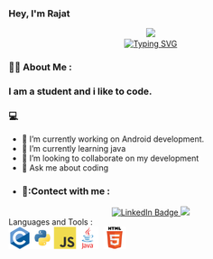 ### Hey, I'm Rajat
<div id="intro-img" align="center">
    <a href="#"><img src="https://emojis.slackmojis.com/emojis/images/1531849430/4246/blob-sunglasses.gif?1531849430" width=100></a>
</div>
<div id="about-me" align="center">
<a href="https://git.io/typing-svg"><img src="https://readme-typing-svg.demolab.com?font=Roboto+Condensed&weight=500&size=25&duration=4000&pause=500&color=EB5775&center=true&vCenter=true&width=550&lines=Hi%2C+I+am+Rajat+Tiwari;It's+nice+to+meet+you!;" alt="Typing SVG" /></a>
</div>

 ### :man_technologist: About Me :
 
### I am a student and i like to code.
### 💻
- 🔭 I’m currently working on Android development.
- 🌱 I’m currently learning java
- 👯 I’m looking to collaborate on my development
- 💬 Ask me about coding
- ### 📲:Contect with me :
 <div id="badges" align="center">
  <a href="https://www.linkedin.com/in/rajat-tiwari-b61a78263/">
    <img src="https://img.shields.io/badge/LinkedIn-blue?style=for-the-badge&logo=linkedin&logoColor=white" alt="LinkedIn Badge">
  </a>
  <a href="rajatind12@gmail.com">
  <img src="https://img.icons8.com/clouds/48/000000/email.png"/>
  </a>
</div>
 Languages and Tools :
 <div>
  <img src="https://github.com/devicons/devicon/blob/master/icons/java/java-original-wordmark.svg" title="Java" alt="Java" width="40" height="40"/>&nbsp;
  <img src="https://github.com/devicons/devicon/blob/master/icons/html5/html5-original-wordmark.svg" title="HTML" alt="HTML" width="40" height="40"/>&nbsp;
  <img align="left" alt="C++" width="40px" src="https://github.com/devicons/devicon/blob/master/icons/c/c-original.svg"/>
  <img align="left" alt="Python" width="40px" src="https://raw.githubusercontent.com/github/explore/80688e429a7d4ef2fca1e82350fe8e3517d3494d/topics/python/python.png"/>
  <img align="left" alt="JavaScript" width="40px" src="https://github.com/devicons/devicon/blob/master/icons/javascript/javascript-original.svg"/>
  </div>
  
  
  
  
  


